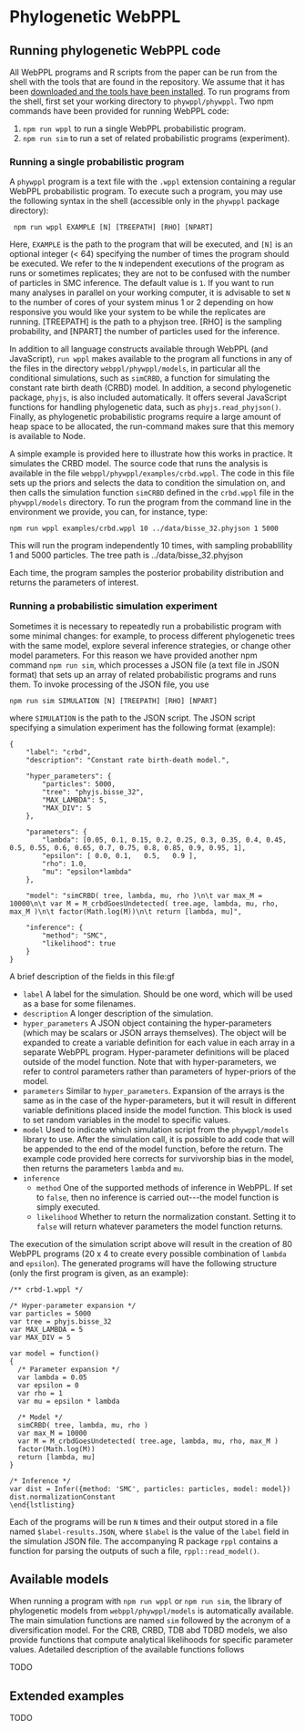 # Phylogenetic WebPPL

## Running phylogenetic WebPPL code

All WebPPL programs and R scripts from the paper can be run from the shell with the tools that are found in the repository. We assume that it has been [downloaded and the tools have been installed](../../README.md). To run programs from the shell, first set your working directory to `phywppl/phywppl`. Two npm commands have been provided for running WebPPL code:

1. `npm run wppl` to run a single WebPPL probabilistic program.
2. `npm run sim` to run a set of related probabilistic programs (experiment).

### Running a single probabilistic program

A `phywppl` program is a text file with the `.wppl` extension containing a regular WebPPL probabilistic program. To execute such a program, you may use the following syntax in the shell (accessible only in the `phywppl` package directory):

```
 npm run wppl EXAMPLE [N] [TREEPATH] [RHO] [NPART]
```

Here, `EXAMPLE` is the path to the program that will be executed, and  `[N]` is an optional integer (< 64) specifying the number of times the program should be executed. We refer to the `N` independent executions of the program as runs or sometimes replicates; they are not to be confused with the number of particles in SMC inference. The default value is `1`. If you want to run many analyses in parallel on your working computer, it is advisable to set `N` to the number of cores of your system minus 1 or 2 depending on how responsive you would like your system to be while the replicates are running. [TREEPATH] is the path to a phyjson tree. [RHO] is the sampling probability, and [NPART] the number of particles used for the inference. 

In addition to all language constructs available through WebPPL (and JavaScript), `run wppl` makes available to the program all functions in any of the files in the directory `webppl/phywppl/models`, in particular all the conditional simulations, such as `simCRBD`, a function for simulating the constant rate birth death (CRBD) model. In addition, a second phylogenetic package, `phyjs`, is also included automatically. It offers several JavaScript functions for handling phylogenetic data, such as `phyjs.read_phyjson()`. Finally, as phylogenetic probabilistic programs require a large amount of heap space to be allocated, the run-command makes sure that this memory is available to Node.

A simple example is provided here to illustrate how this works in practice.
It simulates the CRBD model.
The source code that runs the analysis is available in the file `webppl/phywppl/examples/crbd.wppl`.
The code in this file sets up the priors and selects the data to condition the simulation on, and then calls the simulation function `simCRBD` defined in the `crbd.wppl` file in the `phywppl/models` directory.
To run the program from the command line in the environment we provide, you can, for instance, type: 

```
npm run wppl examples/crbd.wppl 10 ../data/bisse_32.phyjson 1 5000
```

This will run the program independently 10 times, with sampling probablílity 1 and 5000 particles. The tree path is ../data/bisse_32.phyjson

Each time, the program samples the posterior probability distribution and returns the parameters of interest.

### Running a probabilistic simulation experiment

Sometimes it is necessary to repeatedly run a probabilistic program with some minimal changes: for example, to process different phylogenetic trees with the same model, explore several inference strategies, or change other model parameters. For this reason we have provided another npm command `npm run sim`, which processes a JSON file (a text file in JSON format) that sets up an array of related probabilistic programs and runs them. To invoke processing of the JSON file, you use

```
npm run sim SIMULATION [N] [TREEPATH] [RHO] [NPART]
```

where `SIMULATION` is the path to the JSON script. The JSON script specifying a simulation experiment has the following format (example):

```
{
    "label": "crbd",
    "description": "Constant rate birth-death model.",

    "hyper_parameters": {
        "particles": 5000,			
        "tree": "phyjs.bisse_32",
        "MAX_LAMBDA": 5,
        "MAX_DIV": 5
    },
    
    "parameters": {
        "lambda": [0.05, 0.1, 0.15, 0.2, 0.25, 0.3, 0.35, 0.4, 0.45, 0.5, 0.55, 0.6, 0.65, 0.7, 0.75, 0.8, 0.85, 0.9, 0.95, 1],
        "epsilon": [ 0.0, 0.1,   0.5,   0.9 ],	
        "rho": 1.0,
        "mu": "epsilon*lambda"
    },
    
    "model": "simCRBD( tree, lambda, mu, rho )\n\t var max_M = 10000\n\t var M = M_crbdGoesUndetected( tree.age, lambda, mu, rho, max_M )\n\t factor(Math.log(M))\n\t return [lambda, mu]",
    
    "inference": {
        "method": "SMC",
        "likelihood": true
    }
}
```

A brief description of the fields in this file:gf

  * `label` A label for the simulation. Should be one word, which will be used as a base for some filenames.
  * `description` A longer description of the simulation.
  * `hyper_parameters` A JSON object containing the hyper-parameters (which may be scalars or JSON arrays themselves). The object will be expanded to create a variable definition for each value in each array in a separate WebPPL program. Hyper-parameter definitions will be placed outside of the model function. Note that with hyper-parameters, we refer to control parameters rather than parameters of hyper-priors of the model.
  * `parameters` Similar to `hyper_parameters`. Expansion of the arrays is the same as in the case of the hyper-parameters, but it will result in different variable definitions placed inside the model function. This block is used to set random variables in the model to specific values.
  * `model` Used to indicate which simulation script from the `phywppl/models` library to use. After the simulation call, it is possible to add code that will be appended to the end of the model function, before the return. The example code provided here corrects for survivorship bias in the model, then returns the parameters `lambda` and `mu`.
  * `inference` 
    * `method` One of the supported methods of inference in WebPPL. If set to `false`, then no inference is carried out---the model function is simply executed.
    * `likelihood` Whether to return the normalization constant. Setting it to `false` will return whatever parameters the model function returns.
    
The execution of the simulation script above will result in the creation of 80 WebPPL programs (20 x 4 to create every possible combination of `lambda` and `epsilon`). The generated programs will have the following structure (only the first program is given, as an example):

```
/** crbd-1.wppl */
 
/* Hyper-parameter expansion */
var particles = 5000
var tree = phyjs.bisse_32
var MAX_LAMBDA = 5
var MAX_DIV = 5

var model = function()
{
  /* Parameter expansion */
  var lambda = 0.05
  var epsilon = 0
  var rho = 1
  var mu = epsilon * lambda

  /* Model */
  simCRBD( tree, lambda, mu, rho )
  var max_M = 10000
  var M = M_crbdGoesUndetected( tree.age, lambda, mu, rho, max_M )
  factor(Math.log(M))
  return [lambda, mu]
}
 
/* Inference */
var dist = Infer({method: 'SMC', particles: particles, model: model})
dist.normalizationConstant
\end{lstlisting}
```

Each of the programs will be run `N` times and their output stored in a file named `$label-results.JSON`, where `$label` is the value of the `label` field in the simulation JSON file. The accompanying R package `rppl` contains a function for parsing the outputs of such a file, `rppl::read_model()`. 

## Available models

When running a program with `npm run wppl` or `npm run sim`, the library of phylogenetic models from `webppl/phywppl/models` is automatically available. The main simulation functions are named `sim` followed by the acronym of a diversification model. For the CRB, CRBD, TDB abd TDBD models, we also provide functions that compute analytical likelihoods for specific parameter values. Adetailed description of the available functions follows

TODO

## Extended examples

TODO
